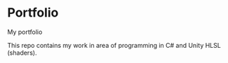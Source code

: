# Portfolio
My portfolio

This repo contains my work in area of programming in C# and Unity HLSL (shaders).
